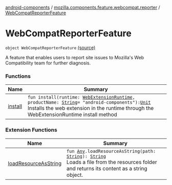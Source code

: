 [android-components](../../index.md) / [mozilla.components.feature.webcompat.reporter](../index.md) / [WebCompatReporterFeature](./index.md)

# WebCompatReporterFeature

`object WebCompatReporterFeature` [(source)](https://github.com/mozilla-mobile/android-components/blob/master/components/feature/webcompat-reporter/src/main/java/mozilla/components/feature/webcompat/reporter/WebCompatReporterFeature.kt#L17)

A feature that enables users to report site issues to Mozilla's Web Compatibility team for
further diagnosis.

### Functions

| Name | Summary |
|---|---|
| [install](install.md) | `fun install(runtime: `[`WebExtensionRuntime`](../../mozilla.components.concept.engine.webextension/-web-extension-runtime/index.md)`, productName: `[`String`](https://kotlinlang.org/api/latest/jvm/stdlib/kotlin/-string/index.html)` = "android-components"): `[`Unit`](https://kotlinlang.org/api/latest/jvm/stdlib/kotlin/-unit/index.html)<br>Installs the web extension in the runtime through the WebExtensionRuntime install method |

### Extension Functions

| Name | Summary |
|---|---|
| [loadResourceAsString](../../mozilla.components.support.test.file/kotlin.-any/load-resource-as-string.md) | `fun `[`Any`](https://kotlinlang.org/api/latest/jvm/stdlib/kotlin/-any/index.html)`.loadResourceAsString(path: `[`String`](https://kotlinlang.org/api/latest/jvm/stdlib/kotlin/-string/index.html)`): `[`String`](https://kotlinlang.org/api/latest/jvm/stdlib/kotlin/-string/index.html)<br>Loads a file from the resources folder and returns its content as a string object. |
